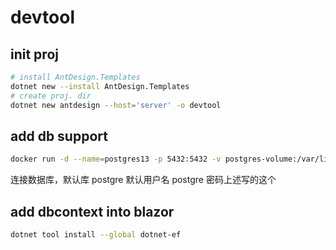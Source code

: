 # devtool

## init proj
```bash
# install AntDesign.Templates
dotnet new --install AntDesign.Templates
# create proj. dir
dotnet new antdesign --host='server' -o devtool
```

## add db support
```bash
docker run -d --name=postgres13 -p 5432:5432 -v postgres-volume:/var/lib/postgresql/data -e POSTGRES_PASSWORD=123456 postgres
```
连接数据库，默认库 postgre 默认用户名 postgre 密码上述写的这个


## add dbcontext into blazor 
```bash
dotnet tool install --global dotnet-ef
```